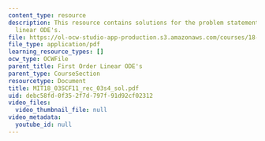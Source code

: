 ```yaml
---
content_type: resource
description: This resource contains solutions for the problem statements related to
  linear ODE's.
file: https://ol-ocw-studio-app-production.s3.amazonaws.com/courses/18-03sc-differential-equations-fall-2011/debc58fd0f352f7d797f91d92cf02312_MIT18_03SCF11_rec_03s4_sol.pdf
file_type: application/pdf
learning_resource_types: []
ocw_type: OCWFile
parent_title: First Order Linear ODE's
parent_type: CourseSection
resourcetype: Document
title: MIT18_03SCF11_rec_03s4_sol.pdf
uid: debc58fd-0f35-2f7d-797f-91d92cf02312
video_files:
  video_thumbnail_file: null
video_metadata:
  youtube_id: null
---
```

